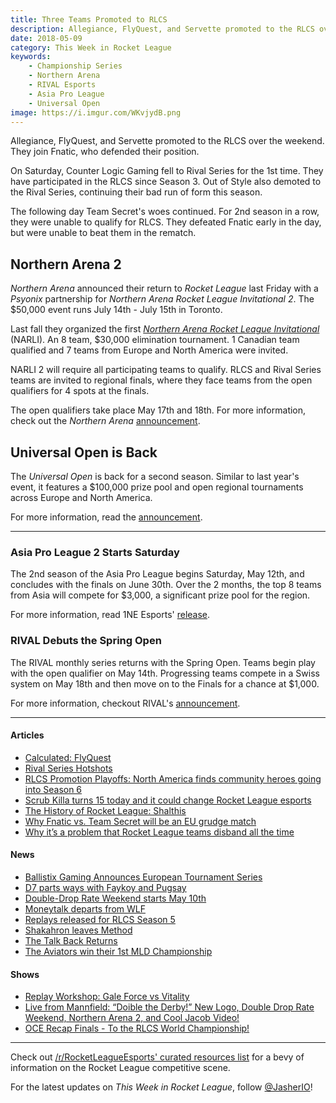 ```yaml
---
title: Three Teams Promoted to RLCS
description: Allegiance, FlyQuest, and Servette promoted to the RLCS over the weekend. They join Fnatic, who defended their position.
date: 2018-05-09
category: This Week in Rocket League
keywords:
    - Championship Series
    - Northern Arena
    - RIVAL Esports
    - Asia Pro League
    - Universal Open
image: https://i.imgur.com/WKvjydB.png
---
```


Allegiance, FlyQuest, and Servette promoted to the RLCS over the weekend. They join Fnatic, who defended their position.

On Saturday, Counter Logic Gaming fell to Rival Series for the 1st time. They have participated in the RLCS since Season 3. Out of Style also demoted to the Rival Series, continuing their bad run of form this season.

The following day Team Secret's woes continued. For 2nd season in a row, they were unable to qualify for RLCS. They defeated Fnatic early in the day, but were unable to beat them in the rematch.

## Northern Arena 2

_Northern Arena_ announced their return to _Rocket League_ last Friday with a _Psyonix_ partnership for _Northern Arena Rocket League Invitational 2_. The \$50,000 event runs July 14th - July 15th in Toronto.

Last fall they organized the first [_Northern Arena Rocket League Invitational_](https://octane.gg/event/northern-arena-invitational) (NARLI). An 8 team, \$30,000 elimination tournament. 1 Canadian team qualified and 7 teams from Europe and North America were invited.

NARLI 2 will require all participating teams to qualify. RLCS and Rival Series teams are invited to regional finals, where they face teams from the open qualifiers for 4 spots at the finals.

The open qualifiers take place May 17th and 18th. For more information, check out the _Northern Arena_ [announcement](http://www.northernarena.ca/narli/).

## Universal Open is Back

The _Universal Open_ is back for a second season. Similar to last year's event, it features a \$100,000 prize pool and open regional tournaments across Europe and North America.

For more information, read the [announcement](https://www.rocketleagueesports.com/news/universal-open-rocket-league-returns-this-summer-/).

---

### Asia Pro League 2 Starts Saturday

The 2nd season of the Asia Pro League begins Saturday, May 12th, and concludes with the finals on June 30th. Over the 2 months, the top 8 teams from Asia will compete for \$3,000, a significant prize pool for the region.

For more information, read 1NE Esports' [release](http://1neesports.com/articles/news/rocket-league/16/asia-pro-league-2.0).

### RIVAL Debuts the Spring Open

The RIVAL monthly series returns with the Spring Open. Teams begin play with the open qualifier on May 14th. Progressing teams compete in a Swiss system on May 18th and then move on to the Finals for a chance at \$1,000.

For more information, checkout RIVAL's [announcement](https://www.reddit.com/r/RocketLeagueEsports/comments/8hj1or/introducing_the_rival_esports_spring_open_2018/).

---

#### Articles

-   [Calculated: FlyQuest](https://www.rocketleagueesports.com/news/calculated--7--flyquest/)
-   [Rival Series Hotshots](https://octane.gg/news/rival-series-hotshots/)
-   [RLCS Promotion Playoffs: North America finds community heroes going into Season 6](https://armchairallamericans.com/rlcs-s5-promotion-playoffs-na-finds-community-heroes-into-s6/)
-   [Scrub Killa turns 15 today and it could change Rocket League esports](http://rocketeers.gg/rocket-league-player-scrub-killa-age-birthday-rlcs/)
-   [The History of Rocket League: Shalthis](https://armchairallamericans.com/the-history-of-rocket-league-shalthis/)
-   [Why Fnatic vs. Team Secret will be an EU grudge match](http://rocketeers.gg/fnatic-team-secret-rlcs-grudge-match/)
-   [Why it’s a problem that Rocket League teams disband all the time](http://rocketeers.gg/rocket-league-teams-disbanding-problem/)

#### News

-   [Ballistix Gaming Announces European Tournament Series](https://ballistixgaming.com/esports/tournaments/rlbrawl.html?cm_mmc=Ballistix-_-BrawlRL-_-Various-_-Annoucement)
-   [D7 parts ways with Faykoy and Pugsay](https://octane.gg/news/d7-parts-ways-with-faykow-and-pugsay/)
-   [Double-Drop Rate Weekend starts May 10th](https://www.rocketleague.com/news/double-drop-rate-weekend-may-10/)
-   [Moneytalk departs from WLF](https://octane.gg/news/moneytalk-parts-ways-with-team-wlf/)
-   [Replays released for RLCS Season 5](https://www.reddit.com/r/RocketLeagueEsports/comments/8hqkcl/replays_for_the_rlcs_rival_series_up_to_promotion/)
-   [Shakahron leaves Method](https://octane.gg/news/shakahron-leaves-method/)
-   [The Talk Back Returns](https://twitter.com/JorbyPls/status/992592051077197824)
-   [The Aviators win their 1st MLD Championship](https://twitter.com/MLDoubles/status/992952276099715081)

#### Shows

-   [Replay Workshop: Gale Force vs Vitality](https://www.youtube.com/watch?v=hjg15rK314Y)
-   [Live from Mannfield: “Doible the Derby!” New Logo, Double Drop Rate Weekend, Northern Arena 2, and Cool Jacob Video!](http://www.lfmannfield.com/episodes/2018/5/8/ep-110-doible-the-derby-new-logo-double-drop-rate-weekend-northern-arena-2-and-cool-jacob-video)
-   [OCE Recap Finals - To the RLCS World Championship!](https://www.youtube.com/watch?v=ddQanzPq0iU)

---

Check out [/r/RocketLeagueEsports' curated resources list](https://www.reddit.com/r/RocketLeagueEsports/wiki/links) for a bevy of information on the Rocket League competitive scene.

For the latest updates on _This Week in Rocket League_, follow [@JasherIO](https://twitter.com/JasherIO)!
